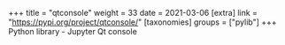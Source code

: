 +++
title = "qtconsole"
weight = 33
date = 2021-03-06
[extra]
link = "https://pypi.org/project/qtconsole/"
[taxonomies]
groups = ["pylib"]
+++
Python library - Jupyter Qt console


